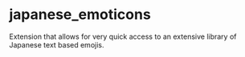 japanese_emoticons
==================

Extension that allows for very quick access to an extensive library of Japanese text based emojis.
